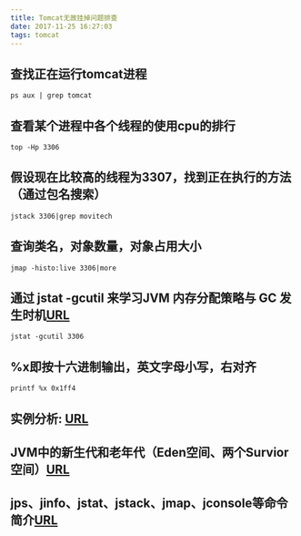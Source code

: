 ```yaml
---
title: Tomcat无故挂掉问题排查
date: 2017-11-25 16:27:03
tags: tomcat
---
```


## 查找正在运行tomcat进程
    ps aux | grep tomcat
 
## 查看某个进程中各个线程的使用cpu的排行
    top -Hp 3306
    
## 假设现在比较高的线程为3307，找到正在执行的方法（通过包名搜索）
    jstack 3306|grep movitech
    
## 查询类名，对象数量，对象占用大小
    jmap -histo:live 3306|more

## 通过 jstat -gcutil 来学习JVM 内存分配策略与 GC 发生时机[URL](https://www.cnblogs.com/orientsun/archive/2012/07/25/2608545.html)
    jstat -gcutil 3306 

## %x即按十六进制输出，英文字母小写，右对齐
    printf %x 0x1ff4    

## 实例分析: [URL](https://www.cnblogs.com/wuchanming/p/7766994.html)
## JVM中的新生代和老年代（Eden空间、两个Survior空间）[URL](https://blog.csdn.net/jisuanjiguoba/article/details/80156781)


## jps、jinfo、jstat、jstack、jmap、jconsole等命令简介[URL](https://my.oschina.net/guoenzhou/blog/389687)
